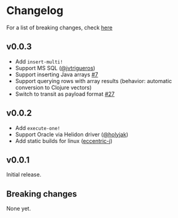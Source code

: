 # Changelog

For a list of breaking changes, check [here](#breaking-changes)

## v0.0.3

- Add `insert-multi!`
- Support MS SQL ([@jvtrigueros](https://github.com/jvtrigueros))
- Support inserting Java arrays [#7](https://github.com/babashka/babashka-sql-pods/issues/7)
- Support querying rows with array results (behavior: automatic conversion to Clojure vectors)
- Switch to transit as payload format [#27](https://github.com/babashka/babashka-sql-pods/issues/27)

## v0.0.2

- Add `execute-one!`
- Support Oracle via Helidon driver ([@holyjak](https://github.com/holyjak))
- Add static builds for linux ([eccentric-j](https://github.com/eccentric-j))

## v0.0.1

Initial release.

## Breaking changes

None yet.
